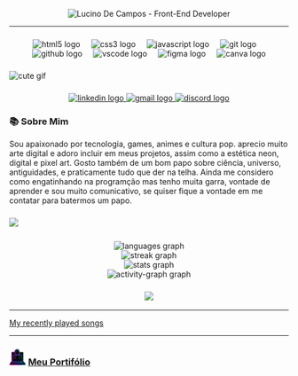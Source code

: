 
<p align="center">
  <img src="https://capsule-render.vercel.app/api?type=speech&height=200&color=&color=0&text=ALUCINADO&textBg=false&section=header&fontColor=ff1493&animation=twinkling&stroke=ff1493&desc=Front-End%20Developer%20|%20HTML%20|%20CSS%20|%20JavaScript%20|%20Git&descAlignY=70&descSize=20&fontAlignY=30&strokeWidth=2" alt="Lucino De Campos - Front-End Developer" />
</p>

---

###

<div align="center">
  <img src="https://cdn.jsdelivr.net/gh/devicons/devicon/icons/html5/html5-original.svg" height="40" alt="html5 logo"  />
  <img width="12" />
  <img src="https://cdn.jsdelivr.net/gh/devicons/devicon/icons/css3/css3-original.svg" height="40" alt="css3 logo"  />
  <img width="12" />
  <img src="https://cdn.jsdelivr.net/gh/devicons/devicon/icons/javascript/javascript-original.svg" height="40" alt="javascript logo"  />
  <img width="12" />
  <img src="https://cdn.jsdelivr.net/gh/devicons/devicon/icons/git/git-original.svg" height="40" alt="git logo"  />
  <img width="12" />
  <img src="https://cdn.jsdelivr.net/gh/devicons/devicon/icons/github/github-original.svg" height="40" alt="github logo"  />
  <img width="12" />
  <img src="https://cdn.jsdelivr.net/gh/devicons/devicon/icons/vscode/vscode-original.svg" height="40" alt="vscode logo"  />
  <img width="12" />
  <img src="https://cdn.jsdelivr.net/gh/devicons/devicon/icons/figma/figma-original.svg" height="40" alt="figma logo"  />
  <img width="12" />
  <img src="https://cdn.jsdelivr.net/gh/devicons/devicon/icons/canva/canva-original.svg" height="40" alt="canva logo"  />
</div>

###

![cute gif](/img/emily-in-the-cyberpunk-city_800.gif)

###

<div align="center">
  <a href="https://www.linkedin.com/in/lucino-de-campos/" target="_blank">
    <img src="https://raw.githubusercontent.com/maurodesouza/profile-readme-generator/master/src/assets/icons/social/linkedin/default.svg" width="91" height="40" alt="linkedin logo"  />
  </a>
  <a href="lucinogabriel1510@gmail.com" target="_blank">
    <img src="https://raw.githubusercontent.com/maurodesouza/profile-readme-generator/master/src/assets/icons/social/gmail/default.svg" width="91" height="40" alt="gmail logo"  />
  </a>
  <a href="528043710487855115" target="_blank">
    <img src="https://raw.githubusercontent.com/maurodesouza/profile-readme-generator/master/src/assets/icons/social/discord/default.svg" width="91" height="40" alt="discord logo"  />
  </a>
</div>


### 📚 Sobre Mim
Sou apaixonado por tecnologia, games, animes e cultura pop. aprecio muito arte digital e adoro incluir em meus projetos, assim
como a estética neon, digital e pixel art. Gosto também de um bom papo sobre ciência, universo, antiguidades, e praticamente tudo que der na telha. Ainda me considero como engatinhando na programção mas tenho muita garra, vontade de aprender e sou muito comunicativo, se quiser fique a vontade em me contatar para batermos um papo.

###

<img src="https://pacman.abozanona.me?username=Alucinado-dev" />

###

<div align="center">
  <img src="https://github-readme-stats.vercel.app/api/top-langs?username=Alucinado-dev&locale=en&hide_title=false&layout=compact&card_width=320&langs_count=5&theme=neon&hide_border=false&order=2" height="150" alt="languages graph" /> <br>
  <img src="https://streak-stats.demolab.com?user=Alucinado-dev&locale=en&mode=daily&theme=neon&hide_border=false&border_radius=5&order=3" height="150" alt="streak graph" /> <br>
  <img src="https://github-readme-stats.vercel.app/api?username=Alucinado-dev&hide_title=false&hide_rank=false&show_icons=true&include_all_commits=true&count_private=true&disable_animations=false&theme=neon&locale=en&hide_border=false&order=1" height="150" alt="stats graph" /> <br>
  <img src="https://github-readme-activity-graph.vercel.app/graph?username=Alucinado-dev&radius=16&theme=react&area=true&order=5" height="300" alt="activity-graph graph"  />
</div>

###

<div align="center">
  <img src="https://profile-counter.glitch.me/Alucinado-dev/count.svg?"  />
</div>

---

[My recently played songs](https://spotify-recently-played-readme.vercel.app/api?user=22gchqnsczvfhgqtbv7igvx3y&count={10})

---
###  <img width='30px' height='30px' src='/img/ALucin4do-logo.png'> [Meu Portifólio](https://alucinado-dev.vercel.app)







